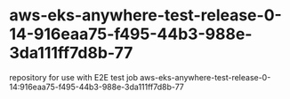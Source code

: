 # aws-eks-anywhere-test-release-0-14-916eaa75-f495-44b3-988e-3da111ff7d8b-77
repository for use with E2E test job aws-eks-anywhere-test-release-0-14:916eaa75-f495-44b3-988e-3da111ff7d8b-77
